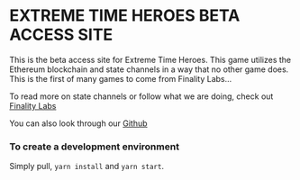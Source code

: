 # EXTREME TIME HEROES BETA ACCESS SITE

This is the beta access site for Extreme Time Heroes. 
This game utilizes the Ethereum blockchain and state channels in a way that no other game does.
This is the first of many games to come from Finality Labs...

To read more on state channels or follow what we are doing,
check out [Finality Labs](https://finalitylabs.io)

You can also look through our [Github](https://github.com/finalitylabs)

### To create a development environment

Simply pull, `yarn install` and `yarn start`.
